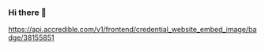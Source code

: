 ### Hi there 👋

https://api.accredible.com/v1/frontend/credential_website_embed_image/badge/38155851
